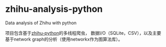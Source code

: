 # zhihu-analysis-python
Data analysis of Zhihu with python

项目包含基于[zhihu-python](https://github.com/egrcc/zhihu-python)的多线程爬虫，
数据I/O（SQLite，CSV），以及主要基于network graph的分析（使用networkx作为图算法库）。
